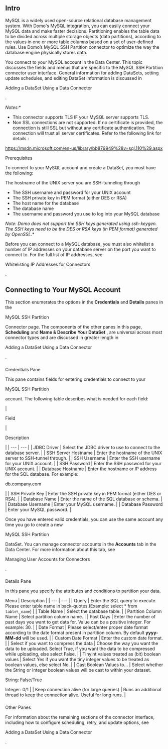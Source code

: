 

Intro
-------

MySQL is a widely used open-source relational database management system. With Domo's MySQL integration, you can easily connect your MySQL data and make faster decisions. Partitioning enables the table data to be divided across multiple storage objects (data partitions), according to the values in one or more table columns based on a set of user-defined rules. Use Domo’s MySQL SSH Partition connector to optimize the way the database engine physically stores data.


 You connect to your MySQL account in the Data Center. This topic discusses the fields and menus that are specific to the MySQL SSH Partition connector user interface. General information for adding DataSets, setting update schedules, and editing DataSet information is discussed in

Adding a DataSet Using a Data Connector

.

*Notes:**


* This connector supports TLS IF your MySQL server supports TLS.
* Non SSL connections are not supported. If no certificate is provided, the connection is still SSL but without any certificate authentication. The connection will trust all server certificates. Refer to the following link for details :

https://msdn.microsoft.com/en-us/library/bb879949%28v=sql.110%29.aspx


 Prerequisites

To connect to your MySQL account and create a DataSet, you must have the following:

 The hostname of the UNIX server you are SSH-tunneling through
* The SSH username and password for your UNIX account
* The SSH private key in PEM format (either DES or RSA)
* The host name for the database
* The database name
* The username and password you use to log into your MySQL database

*Note: Domo does not support the SSH keys generated using ssh-keygen. The SSH keys need to be the DES or RSA keys (in PEM format) generated by OpenSSL.**


 Before you can connect to a MySQL database, you must also whitelist a number of IP addresses on your database server on the port you want to connect to. For the full list of IP addresses, see

Whitelisting IP Addresses for Connectors

.


 Connecting to Your MySQL Account
----------------------------------


 This section enumerates the options in the
 **Credentials**
 and
 **Details**
 panes in the

MySQL SSH Partition

Connector page. The components of the other panes in this page,
 **Scheduling**
 and
 **Name & Describe Your DataSet**
 , are universal across most connector types and are discussed in greater length in

Adding a DataSet Using a Data Connector

.


###

Credentials Pane


 This pane contains fields for entering credentials to connect to your

MySQL SSH Partition

account. The following table describes what is needed for each field:


|

Field

|

Description

|
| --- | --- |
|
 JDBC Driver
  |
 Select the JDBC driver to use to connect to the database server.
  |
|
 SSH Server Hostname
  |
 Enter the hostname of the UNIX server to SSH-tunnel through.
  |
|
 SSH Username
  |
 Enter the SSH username for your UNIX account.
  |
|
 SSH Password
  |
 Enter the SSH password for your UNIX account.
  |
|
 Database Hostname
  |
 Enter the hostname or IP address for the SQL database. For example:


 db.company.com


 |
|
 SSH Private Key
  |
 Enter the SSH private key in PEM format (either DES or RSA).
  |
|
 Database Name
  |
 Enter the name of the SQL database or schema.
  |
|
 Database Username
  |
 Enter your MySQL username.
  |
|
 Database Password
  |
 Enter your MySQL password.
  |


 Once you have entered valid credentials, you can use the same account any time you go to create a new

MySQL SSH Partition

DataSet. You can manage connector accounts in the
 **Accounts**
 tab in the Data Center. For more information about this tab, see

Managing User Accounts for Connectors

.


###
 Details Pane

In this pane you specify the attributes and conditions to partition your data.


 Menu
  |
 Description
  |
| --- | --- |
|
 Query
  |
 Enter the SQL query to execute. Please enter table name in back-quotes.(Example: select \* from `table\_name`)
  |
|
 Table Name
  |
 Select the database table.
  |
|
 Partition Column Name
  |
 Select partition column name.
  |
|
 Past Days
  |
 Enter the number of past days you want to get data for. Value can be a positive integer. For example: 30.
  |
|
 Date Format
  |
 Please select/enter proper date format according to the date format present in partition column. By default
 **yyyy-MM-dd**
 will be used.
  |
|
 Custom Date Format
  |
 Enter the custom date format.
  |
|
 Select if you want to compress the data
  |
 Choose the way you want the data to be uploaded. Select True, if you want the data to be compressed while uploading, else select False.
  |
|
 Tinyint values treated as (bit) boolean values
  |
 Select Yes if you want the tiny integer values to be treated as boolean values, else select No.
  |
|
 Cast Boolean Values to...
  |
 Select whether the String or Integer boolean values will be cast to within your dataset.

String: False/True

Integer: 0/1
  |
|
 Keep connection alive (for large queries)
  |
 Runs an additional thread to keep the connection alive. Useful for long runs.
  |


###
 Other Panes

For information about the remaining sections of the connector interface, including how to configure scheduling, retry, and update options, see

Adding a DataSet Using a Data Connector

.

